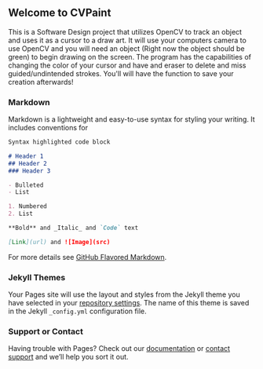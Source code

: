 ## Welcome to CVPaint

This is a Software Design project that utilizes OpenCV to track an object and uses it as a cursor to a draw art. It will use your computers camera to use OpenCV and you will need an object (Right now the object should be green) to begin drawing on the screen. The program has the capabilities of changing the color of your cursor and have and eraser to delete and miss guided/undintended strokes. You'll will have the function to save your creation afterwards!

### Markdown

Markdown is a lightweight and easy-to-use syntax for styling your writing. It includes conventions for

```markdown
Syntax highlighted code block

# Header 1
## Header 2
### Header 3

- Bulleted
- List

1. Numbered
2. List

**Bold** and _Italic_ and `Code` text

[Link](url) and ![Image](src)
```

For more details see [GitHub Flavored Markdown](https://guides.github.com/features/mastering-markdown/).

### Jekyll Themes

Your Pages site will use the layout and styles from the Jekyll theme you have selected in your [repository settings](https://github.com/ChaseJoy/ChaseJoy.github.io/settings). The name of this theme is saved in the Jekyll `_config.yml` configuration file.

### Support or Contact

Having trouble with Pages? Check out our [documentation](https://help.github.com/categories/github-pages-basics/) or [contact support](https://github.com/contact) and we’ll help you sort it out.
